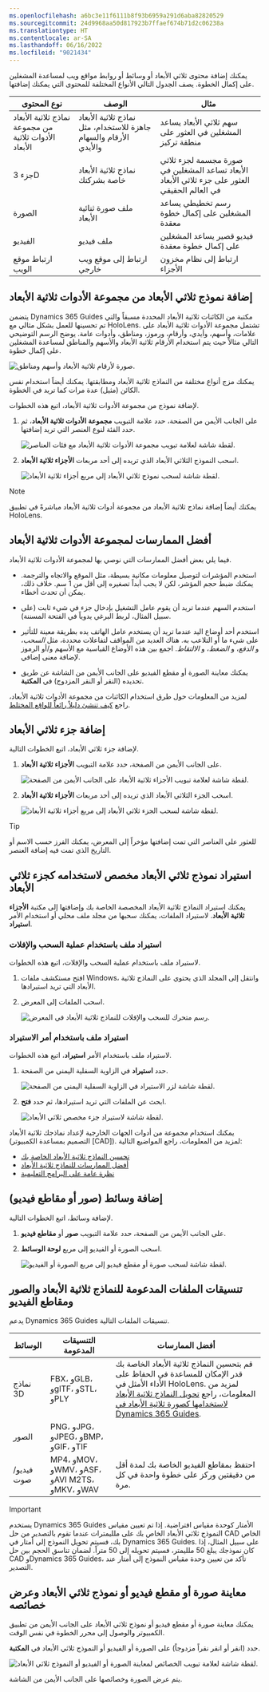 ```yaml
---
ms.openlocfilehash: a6bc3e11f6111b8f93b6959a291d6aba82820529
ms.sourcegitcommit: 24d9968aa50d817923b7ffaef674b71d2c06238a
ms.translationtype: HT
ms.contentlocale: ar-SA
ms.lasthandoff: 06/16/2022
ms.locfileid: "9021434"
---
```

يمكنك إضافة محتوى ثلاثي الأبعاد أو وسائط أو روابط مواقع ويب لمساعدة المشغلين على إكمال الخطوة. يصف الجدول التالي الأنواع المختلفة للمحتوى التي يمكنك إضافتها.

| نوع المحتوى | الوصف | مثال |
|---|---|---|
| نماذج ثلاثية الأبعاد من مجموعة الأدوات ثلاثية الأبعاد | نماذج ثلاثية الأبعاد جاهزة للاستخدام، مثل الأرقام والسهام والأيدي | سهم ثلاثي الأبعاد يساعد المشغلين في العثور على منطقة تركيز |
| جزء 3D | نماذج ثلاثية الأبعاد خاصة بشركتك | صورة مجسمة لجزء ثلاثي الأبعاد تساعد المشغلين في العثور على جزء ثلاثي الأبعاد في العالم الحقيقي |
| الصورة | ملف صورة ثنائية الأبعاد | رسم تخطيطي يساعد المشغلين على إكمال خطوة معقدة |
| الفيديو | ملف فيديو | فيديو قصير يساعد المشغلين على إكمال خطوة معقدة |
| ارتباط موقع الويب | ارتباط إلى موقع ويب خارجي | ارتباط إلى نظام مخزون الأجزاء |

## <a name="add-a-3d-model-from-the-3d-toolkit"></a>إضافة نموذج ثلاثي الأبعاد من مجموعة الأدوات ثلاثية الأبعاد
يتضمن Dynamics 365 Guides مكتبة من الكائنات ثلاثية الأبعاد المحددة مسبقاً والتي تم تحسينها للعمل بشكل مثالي مع HoloLens. تشتمل مجموعة الأدوات ثلاثية الأبعاد على علامات، وأسهم، وأيدي، وأرقام، ورموز، ومناطق، وأدوات عامة. يوضح الرسم التوضيحي التالي مثالاً حيث يتم استخدام الأرقام ثلاثية الأبعاد والأسهم والمناطق لمساعدة المشغلين على إكمال خطوة.

![صورة لأرقام ثلاثية الأبعاد وأسهم ومناطق.](../media/3d-toolkit-example.png)

يمكنك مزج أنواع مختلفة من النماذج ثلاثية الأبعاد ومطابقتها. يمكنك أيضاً استخدام نفس الكائن (مثيل) عدة مرات كما تريد في الخطوة.

لإضافة نموذج من مجموعة الأدوات ثلاثية الأبعاد، اتبع هذه الخطوات.

1. على الجانب الأيمن من الصفحة، حدد علامة التبويب **مجموعة الأدوات ثلاثية الأبعاد**، ثم حدد الفئة لنوع العنصر التي تريد إضافتها.

    ![لقطة شاشة لعلامة تبويب مجموعة الأدوات ثلاثية الأبعاد مع فئات العناصر.](../media/select-3d-toolkit.png)

1. اسحب النموذج الثلاثي الأبعاد الذي تريده إلى أحد مربعات **الأجزاء ثلاثية الأبعاد**.

    ![لقطة شاشة لسحب نموذج ثلاثي الأبعاد إلى مربع أجزاء ثلاثية الأبعاد.](../media/select-arrow.png) 

> [!NOTE]
> يمكنك أيضاً إضافة نماذج ثلاثية الأبعاد من مجموعة أدوات ثلاثية الأبعاد مباشرةً في تطبيق HoloLens.

## <a name="best-practices-for-the-3d-toolkit"></a>أفضل الممارسات لمجموعة الأدوات ثلاثية الأبعاد
فيما يلي بعض أفضل الممارسات التي نوصي بها لمجموعة الأدوات ثلاثية الأبعاد.

- استخدم المؤشرات لتوصيل معلومات مكانية بسيطة، مثل الموقع والاتجاه والترجمة. يمكنك ضبط حجم المؤشر، لكن لا يجب أبداً تصغيره إلى أقل من 1 سم. خلاف ذلك، يمكن أن تحدث أخطاء.

- استخدم السهم عندما تريد أن يقوم عامل التشغيل بإدخال جزء في شيء ثابت (على سبيل المثال، لربط البرغي يدوياً في الفتحة المسننة).

- استخدم أحد أوضاع اليد عندما تريد أن يستخدم عامل الهاتف يده بطريقة معينة للتأثير على شيء ما أو التلاعب به. هناك العديد من المواقف لتفاعلات محددة، مثل *السحب*، و *الدفع*، و *الضغط*، و *الالتقاط*. اجمع بين هذه الأوضاع القياسية مع الأسهم و/أو الرموز لإضافة معنى إضافي.

- يمكنك معاينة الصورة أو مقطع الفيديو على الجانب الأيمن من الشاشة عن طريق تحديده (النقر أو النقر المزدوج) في **المكتبة**.

لمزيد من المعلومات حول طرق استخدام الكائنات من مجموعة الأدوات ثلاثية الأبعاد، راجع [كيف تنشئ دليلاً رائعاً للواقع المختلط](/dynamics365/mixed-reality/guides/great-guide/?azure-portal=true).

## <a name="add-a-3d-part"></a>إضافة جزء ثلاثي الأبعاد
لإضافة جزء ثلاثي الأبعاد، اتبع الخطوات التالية.

1. على الجانب الأيمن من الصفحة، حدد علامة التبويب **الأجزاء ثلاثية الأبعاد**.

    ![لقطة شاشة لعلامة تبويب الأجزاء ثلاثية الأبعاد على الجانب الأيمن من الصفحة.](../media/select-3d-parts.png) 

1. اسحب الجزء الثلاثي الأبعاد الذي تريده إلى أحد مربعات **الأجزاء ثلاثية الأبعاد**.

    ![لقطة شاشة لسحب الجزء ثلاثي الأبعاد إلى مربع أجزاء ثلاثية الأبعاد.](../media/drag-3d-part.png) 

> [!Tip]
> للعثور على العناصر التي تمت إضافتها مؤخراً إلى المعرض، يمكنك الفرز حسب الاسم أو التاريخ الذي تمت فيه إضافة العنصر.

## <a name="import-a-custom-3d-model-to-use-as-a-3d-part"></a>استيراد نموذج ثلاثي الأبعاد مخصص لاستخدامه كجزء ثلاثي الأبعاد
يمكنك استيراد النماذج ثلاثية الأبعاد المخصصة الخاصة بك وإضافتها إلى مكتبة **الأجزاء ثلاثية الأبعاد**. لاستيراد الملفات، يمكنك سحبها من مجلد ملف محلي أو استخدام الأمر **استيراد**.

### <a name="import-a-file-by-using-a-drag-and-drop-operation"></a>استيراد ملف باستخدام عملية السحب والإفلات
لاستيراد ملف باستخدام عملية السحب والإفلات، اتبع هذه الخطوات.

1. افتح مستكشف ملفات Windows، وانتقل إلى المجلد الذي يحتوي على النماذج ثلاثية الأبعاد التي تريد استيرادها.

1. اسحب الملفات إلى المعرض.

    ![رسم متحرك للسحب والإفلات للنماذج ثلاثية الأبعاد في المعرض.](../media/drag-drop.gif) 

### <a name="import-a-file-by-using-the-import-command"></a>استيراد ملف باستخدام أمر الاستيراد
لاستيراد ملف باستخدام الأمر **استيراد**، اتبع هذه الخطوات.

1. حدد **استيراد** في الزاوية السفلية اليمنى من الصفحة.

    ![لقطة شاشة لزر الاستيراد في الزاوية السفلية اليمنى من الصفحة.](../media/import-command.png) 
 
1. ابحث عن الملفات التي تريد استيرادها، ثم حدد **فتح**.

    ![لقطة شاشة لاستيراد جزء مخصص ثلاثي الأبعاد.](../media/import-object.png)

يمكنك استخدام مجموعة من أدوات الجهات الخارجية لإعداد نماذجك ثلاثية الأبعاد (التصميم بمساعدة الكمبيوتر [CAD]). لمزيد من المعلومات، راجع المواضيع التالية:

- [تحسين النماذج ثلاثية الأبعاد الخاصة بك](/dynamics365/mixed-reality/import-tool/optimize-models/?azure-portal=true) 
- [أفضل الممارسات للنماذج ثلاثية الأبعاد](/dynamics365/mixed-reality/import-tool/best-practices/?azure-portal=true)
- [نظرة عامة على البرامج التعليمية](/dynamics365/mixed-reality/import-tool/tutorials-overview/?azure-portal=true) 

## <a name="add-media-images-or-videos"></a>إضافة وسائط (صور أو مقاطع فيديو)
لإضافة وسائط، اتبع الخطوات التالية.

1. على الجانب الأيمن من الصفحة، حدد علامة التبويب **صور** أو **مقاطع فيديو**.

1. اسحب الصورة أو الفيديو إلى مربع **لوحة الوسائط**.

    ![لقطة شاشة لسحب صورة أو مقطع فيديو إلى مربع الصورة أو الفيديو.](../media/drag-image-video.png)

## <a name="supported-file-formats-for-3d-models-images-and-videos"></a>تنسيقات الملفات المدعومة للنماذج ثلاثية الأبعاد والصور ومقاطع الفيديو
يدعم Dynamics 365 Guides تنسيقات الملفات التالية.

| الوسائط | التنسيقات المدعومة | أفضل الممارسات |
|-------|-------------------|---------------|
| نماذج 3D | FBX، وGLB، وglTF، وSTL، وPLY | قم بتحسين النماذج ثلاثية الأبعاد الخاصة بك قدر الإمكان للمساعدة في الحفاظ على الأداء الأمثل في HoloLens. لمزيد من المعلومات، راجع [تحويل النماذج ثلاثية الأبعاد لاستخدامها كصورة ثلاثية الأبعاد في Dynamics 365 Guides](/dynamics365/mixed-reality/guides/3d-content-guidelines). |
| الصور | PNG، وJPG، وJPEG، وBMP، وGIF، وTIF | |
| فيديو/صوت | MP4، وMOV، وWMV، وASF، وAVI M2TS، وMKV، وWAV | احتفظ بمقاطع الفيديو الخاصة بك لمدة أقل من دقيقتين وركز على خطوة واحدة في كل مرة. |

> [!Important]
> يستخدم Dynamics 365 Guides الأمتار كوحدة مقياس افتراضية. إذا تم تعيين مقياس النموذج ثلاثي الأبعاد الخاص بك على ملليمترات عندما تقوم بالتصدير من حل CAD الخاص بك، فسيتم تحويل النموذج إلى أمتار في Dynamics 365 Guides. على سبيل المثال، إذا كان نموذجك يبلغ 50 ملليمتر، فسيتم تحويله إلى 50 متراً. لضمان تناسق الحجم بين حل CAD وDynamics 365 Guides، تأكد من تعيين وحدة مقياس النموذج إلى أمتار عند التصدير.

## <a name="preview-an-image-video-or-3d-model-and-view-its-properties"></a>معاينة صورة أو مقطع فيديو أو نموذج ثلاثي الأبعاد وعرض خصائصه
يمكنك معاينة صورة أو مقطع فيديو أو نموذج ثلاثي الأبعاد على الجانب الأيمن من تطبيق الكمبيوتر والوصول إلى محرر الخطوة في نفس الوقت.

حدد (انقر أو انقر نقراً مزدوجاً) على الصورة أو الفيديو أو النموذج ثلاثي الأبعاد في **المكتبة**.

![لقطة شاشة لعلامة تبويب الخصائص لمعاينة الصورة أو الفيديو أو النموذج ثلاثي الأبعاد.](../media/properties-tab.png) 

يتم عرض الصورة وخصائصها على الجانب الأيمن من الشاشة.
